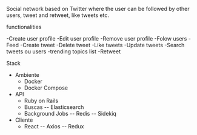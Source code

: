 Social network based on Twitter where the user can be followed by other users, tweet and retweet, like tweets etc.

functionalities

-Create user profile
-Edit user profile
-Remove user profile
-Folow users
-Feed
-Create tweet
-Delete tweet
-Like tweets
-Update tweets
-Search tweets ou users
-trending topics list
-Retweet

Stack
- Ambiente
	* Docker
	* Docker Compose
- API
	* Ruby on Rails
	* Buscas
		-- Elasticsearch
	* Background Jobs
		-- Redis
		-- Sidekiq
- Cliente
	* React
		-- Axios
		-- Redux
